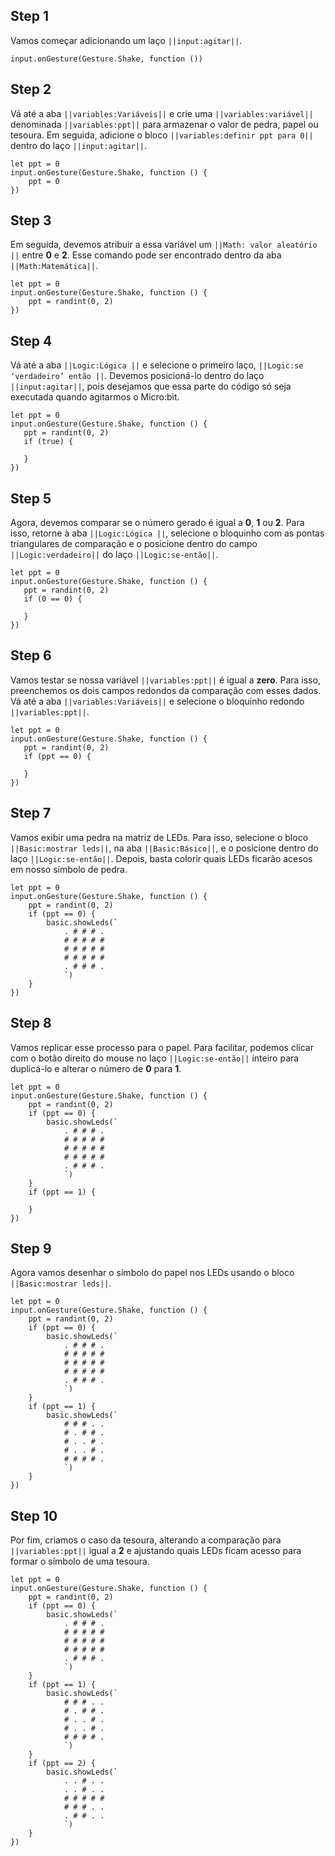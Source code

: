 ## Step 1

Vamos começar adicionando um laço `||input:agitar||`.

```blocks
input.onGesture(Gesture.Shake, function ())
```

## Step 2

Vá até a aba `||variables:Variáveis||` e crie uma `||variables:variável||` denominada `||variables:ppt||` para armazenar o valor de pedra, papel ou tesoura.
Em seguida, adicione o bloco `||variables:definir ppt para 0||` dentro do laço `||input:agitar||`.

```blocks
let ppt = 0
input.onGesture(Gesture.Shake, function () {
    ppt = 0
})
```

## Step 3

Em seguida, devemos atribuir a essa variável um `||Math: valor aleatório ||` entre **0** e **2**.
Esse comando pode ser encontrado dentro da aba `||Math:Matemática||`.

```blocks
let ppt = 0
input.onGesture(Gesture.Shake, function () {
    ppt = randint(0, 2)
})
```

## Step 4

Vá até a aba `||Logic:Lógica ||` e selecione o primeiro laço, `||Logic:se ‘verdadeiro’ então ||`.
Devemos posicioná-lo dentro do laço `||input:agitar||`,
pois desejamos que essa parte do código só seja executada quando agitarmos o Micro:bit.

```blocks
let ppt = 0
input.onGesture(Gesture.Shake, function () {
   ppt = randint(0, 2)
   if (true) {

   }
})
```

## Step 5

Agora, devemos comparar se o número gerado é igual a **0**, **1** ou **2**.
Para isso, retorne à aba `||Logic:Lógica ||`, selecione o bloquinho com as pontas triangulares de comparação
e o posicione dentro do campo `||Logic:verdadeiro||` do laço `||Logic:se-então||`.

```blocks
let ppt = 0
input.onGesture(Gesture.Shake, function () {
   ppt = randint(0, 2)
   if (0 == 0) {

   }
})
```

## Step 6

Vamos testar se nossa variável `||variables:ppt||` é igual a **zero**.
Para isso, preenchemos os dois campos redondos da comparação com esses dados.
Vá até a aba `||variables:Variáveis||` e selecione o bloquinho redondo `||variables:ppt||`.

```blocks
let ppt = 0
input.onGesture(Gesture.Shake, function () {
   ppt = randint(0, 2)
   if (ppt == 0) {

   }
})
```

## Step 7

Vamos exibir uma pedra na matriz de LEDs. Para isso, selecione o bloco `||Basic:mostrar leds||`, na aba `||Basic:Básico||`,
e o posicione dentro do laço `||Logic:se-então||`. Depois, basta colorir quais LEDs ficarão acesos em nosso símbolo de pedra.

```blocks
let ppt = 0
input.onGesture(Gesture.Shake, function () {
    ppt = randint(0, 2)
    if (ppt == 0) {
        basic.showLeds(`
            . # # # .
            # # # # #
            # # # # #
            # # # # #
            . # # # .
            `)
    }
})
```

## Step 8

Vamos replicar esse processo para o papel. Para facilitar, podemos clicar com o botão direito do mouse no laço `||Logic:se-então||`
inteiro para duplicá-lo e alterar o número de **0** para **1**.

```blocks
let ppt = 0
input.onGesture(Gesture.Shake, function () {
    ppt = randint(0, 2)
    if (ppt == 0) {
        basic.showLeds(`
            . # # # .
            # # # # #
            # # # # #
            # # # # #
            . # # # .
            `)
    }
    if (ppt == 1) {

    }
})
```

## Step 9

Agora vamos desenhar o símbolo do papel nos LEDs usando o bloco `||Basic:mostrar leds||`.

```blocks
let ppt = 0
input.onGesture(Gesture.Shake, function () {
    ppt = randint(0, 2)
    if (ppt == 0) {
        basic.showLeds(`
            . # # # .
            # # # # #
            # # # # #
            # # # # #
            . # # # .
            `)
    }
    if (ppt == 1) {
        basic.showLeds(`
            # # # . .
            # . # # .
            # . . # .
            # . . # .
            # # # # .
            `)
    }
})
```

## Step 10

Por fim, criamos o caso da tesoura, alterando a comparação para `||variables:ppt||` igual a **2**
e ajustando quais LEDs ficam acesso para formar o símbolo de uma tesoura.

```blocks
let ppt = 0
input.onGesture(Gesture.Shake, function () {
    ppt = randint(0, 2)
    if (ppt == 0) {
        basic.showLeds(`
            . # # # .
            # # # # #
            # # # # #
            # # # # #
            . # # # .
            `)
    }
    if (ppt == 1) {
        basic.showLeds(`
            # # # . .
            # . # # .
            # . . # .
            # . . # .
            # # # # .
            `)
    }
    if (ppt == 2) {
        basic.showLeds(`
            . . # . .
            . . # . .
            # # # # #
            # # # . .
            . # # . .
            `)
    }
})
```
